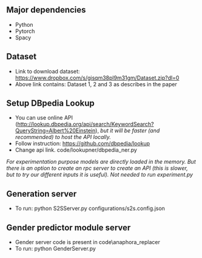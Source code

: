 ## Major dependencies
* Python
* Pytorch
* Spacy

## Dataset

* Link to download dataset: https://www.dropbox.com/s/gisqm38pl9m31gm/Dataset.zip?dl=0
* Above link contains: Dataset 1, 2 and 3 as describes in the paper

## Setup DBpedia Lookup

* You can use online API (http://lookup.dbpedia.org/api/search/KeywordSearch?QueryString=Albert%20Einstein), *but it will be faster (and recommended) to host the API locally.*
* Follow instruction: https://github.com/dbpedia/lookup
* Change api link. code/lookupner/dbpedia_ner.py


_For experimentation purpose models are directly loaded in the memory. But there is an option to create an rpc server to create an API (this is slower, but to try our different inputs it is useful)._ *Not needed to run experiment.py*
## Generation server
* To run: python S2SServer.py configurations/s2s.config.json

## Gender predictor module server
* Gender server code is present in code\anaphora_replacer
* To run: python GenderServer.py

